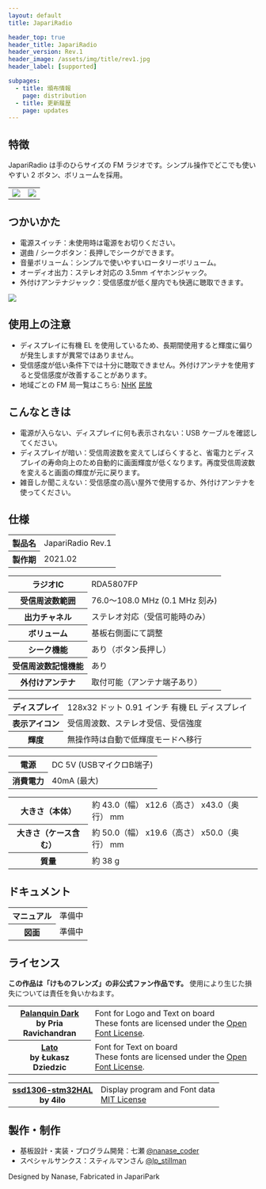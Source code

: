 ```yaml
---
layout: default
title: JapariRadio

header_top: true
header_title: JapariRadio
header_version: Rev.1
header_image: /assets/img/title/rev1.jpg
header_label: [supported]

subpages:
  - title: 頒布情報
    page: distribution
  - title: 更新履歴
    page: updates
---
```


## 特徴

JapariRadio は手のひらサイズの FM ラジオです。シンプル操作でどこでも使いやすい 2 ボタン、ボリュームを採用。

<table class="borderless-table no-image-border less-padding foot-note text-center center-table" style="max-width: 600px">
  <tbody>
    <tr>
      <td>
        <a href="{{site.baseurl}}/assets/img/rev1_photo.jpg"><img class="no-image-border less-padding width-100p rounded-img" src="{{site.baseurl}}/assets/img/rev1_photo.jpg" /></a>
      </td>
      <td>
        <a href="{{site.baseurl}}/assets/img/rev1_photo2.jpg"><img class="no-image-border less-padding width-100p rounded-img" src="{{site.baseurl}}/assets/img/rev1_photo2.jpg" /></a>
      </td>
    </tr>
  </tbody>
</table>

## つかいかた

- 電源スイッチ：未使用時は電源をお切りください。
- 選曲 / シークボタン：長押しでシークができます。
- 音量ボリューム：シンプルで使いやすいロータリーボリューム。
- オーディオ出力：ステレオ対応の 3.5mm イヤホンジャック。
- 外付けアンテナジャック：受信感度が低く屋内でも快適に聴取できます。

<div class="no-image-border text-center center-table" style="max-width: 600px">
  <a href="{{site.baseurl}}/assets/img/rev1_inputs.jpg"><img class="no-image-border less-padding width-100p rounded-img" src="{{site.baseurl}}/assets/img/rev1_inputs.jpg" /></a>
</div>

## 使用上の注意

- ディスプレイに有機 EL を使用しているため、長期間使用すると輝度に偏りが発生しますが異常ではありません。
- 受信感度が低い条件下では十分に聴取できません。外付けアンテナを使用すると受信感度が改善することがあります。
- 地域ごとの FM 局一覧はこちら: [NHK](https://www.nhk.or.jp/radio/info/frequency.html?ch=fm) [民放](https://www.soumu.go.jp/menu_seisaku/ictseisaku/housou_suishin/fm-list.html)

## こんなときは

- 電源が入らない、ディスプレイに何も表示されない：USB ケーブルを確認してください。
- ディスプレイが暗い：受信周波数を変えてしばらくすると、省電力とディスプレイの寿命向上のため自動的に画面輝度が低くなります。再度受信周波数を変えると画面の輝度が元に戻ります。
- 雑音しか聞こえない：受信感度の高い屋外で使用するか、外付けアンテナを使ってください。

## 仕様

<table class="spec-table">
  <tbody>
    <tr>
      <th>製品名</th>
      <td>JapariRadio Rev.1</td>
    </tr>
    <tr>
      <th>製作期</th>
      <td>2021.02</td>
    </tr>
  </tbody>
</table>

<table class="spec-table">
  <tbody>
    <tr>
      <th>ラジオIC</th>
      <td>RDA5807FP</td>
    </tr>
    <tr>
      <th>受信周波数範囲</th>
      <td>76.0～108.0 MHz (0.1 MHz 刻み)</td>
    </tr>
    <tr>
      <th>出力チャネル</th>
      <td>ステレオ対応（受信可能時のみ）</td>
    </tr>
    <tr>
      <th>ボリューム</th>
      <td>基板右側面にて調整</td>
    </tr>
    <tr>
      <th>シーク機能</th>
      <td>あり（ボタン長押し）</td>
    </tr>
    <tr>
      <th>受信周波数記憶機能</th>
      <td>あり</td>
    </tr>
    <tr>
      <th>外付けアンテナ</th>
      <td>取付可能（アンテナ端子あり）</td>
    </tr>
  </tbody>
</table>

<table class="spec-table">
  <tbody>
    <tr>
      <th>ディスプレイ</th>
      <td>128x32 ドット 0.91 インチ 有機 EL ディスプレイ</td>
    </tr>
    <tr>
      <th>表示アイコン</th>
      <td>受信周波数、ステレオ受信、受信強度</td>
    </tr>
    <tr>
      <th>輝度</th>
      <td>無操作時は自動で低輝度モードへ移行</td>
    </tr>
  </tbody>
</table>

<table class="spec-table">
  <tbody>
    <tr>
      <th>電源</th>
      <td>DC 5V (USBマイクロB端子)</td>
    </tr>
    <tr>
      <th>消費電力</th>
      <td>40mA (最大)</td>
    </tr>
  </tbody>
</table>

<table class="spec-table">
  <tbody>
    <tr>
      <th>大きさ（本体）</th>
      <td>約 43.0（幅） x12.6（高さ） x43.0（奥行） mm</td>
    </tr>
    <tr>
      <th>大きさ（ケース含む）</th>
      <td>約 50.0（幅） x19.6（高さ） x50.0（奥行） mm</td>
    </tr>
    <tr>
      <th>質量</th>
      <td>約 38 g</td>
    </tr>
  </tbody>
</table>

## ドキュメント

<table class="spec-table">
  <tbody>
    <tr>
      <th>マニュアル</th>
      <td>
        準備中
      </td>
    </tr>
    <tr>
      <th>図面</th>
      <td>
        準備中
      </td>
    </tr>
  </tbody>
</table>

## ライセンス

**この作品は「けものフレンズ」の非公式ファン作品です。** 使用により生じた損失については責任を負いかねます。

<table class="spec-table">
  <tbody>
    <tr>
      <th>
        <a href="https://fonts.google.com/specimen/Palanquin+Dark#about" target="_blank">Palanquin Dark</a><br />
        <span class="foot-note">by Pria Ravichandran</span>
      </th>
      <td>
        <span class="foot-note">Font for Logo and Text on board</span><br />
        These fonts are licensed under the <a href="https://scripts.sil.org/cms/scripts/page.php?site_id=nrsi&id=OFL" target="_blank">Open Font License</a>.
      </td>
    </tr>
    <tr>
      <th>
        <a href="https://fonts.google.com/specimen/Lato#about" target="_blank">Lato</a><br />
        <span class="foot-note">by Łukasz Dziedzic</span>
      </th>
      <td>
        <span class="foot-note">Font for Text on board</span><br />
        These fonts are licensed under the <a href="https://scripts.sil.org/cms/scripts/page.php?site_id=nrsi&id=OFL" target="_blank">Open Font License</a>.
      </td>
    </tr>
  </tbody>
</table>

<table class="spec-table">
  <tbody>
    <tr>
      <th>
        <a href="https://github.com/4ilo/ssd1306-stm32HAL" target="_blank">ssd1306-stm32HAL</a><br />
        <span class="foot-note">by 4ilo</span>
      </th>
      <td>
        <span class="foot-note">Display program and Font data</span><br />
        <a href="https://github.com/4ilo/ssd1306-stm32HAL/blob/master/LICENSE.md" target="_blank">MIT License</a>
      </td>
    </tr>
  </tbody>
</table>

## 製作・制作

- 基板設計・実装・プログラム開発：七瀬 [@nanase_coder](https://twitter.com/nanase_coder)
- スペシャルサンクス：スティルマンさん [@lp_stillman](https://twitter.com/lp_stillman)

<p class="text-center margin-50 epitaph">Designed by Nanase, Fabricated in <span class="small-caps">JapariPark</span></p>
